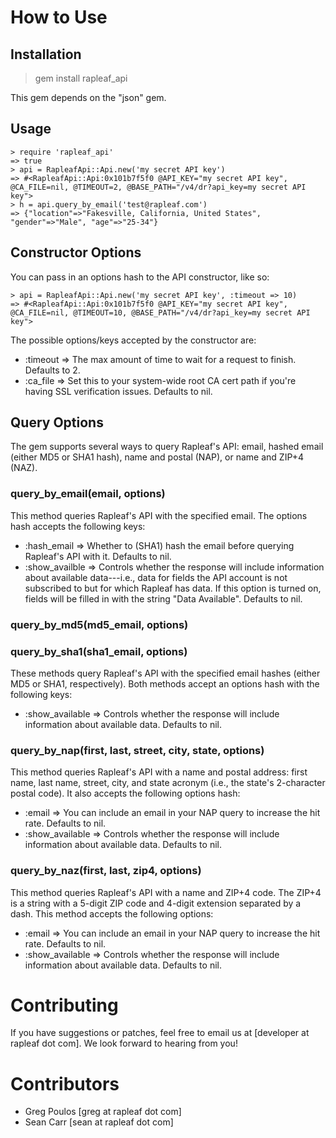 How to Use
==========

Installation
------------
> gem install rapleaf_api

This gem depends on the "json" gem.

Usage
-----
    > require 'rapleaf_api'
    => true
    > api = RapleafApi::Api.new('my secret API key')
    => #<RapleafApi::Api:0x101b7f5f0 @API_KEY="my secret API key", @CA_FILE=nil, @TIMEOUT=2, @BASE_PATH="/v4/dr?api_key=my secret API key">
    > h = api.query_by_email('test@rapleaf.com')
    => {"location"=>"Fakesville, California, United States", "gender"=>"Male", "age"=>"25-34"}

Constructor Options
-------------------
You can pass in an options hash to the API constructor, like so:

    > api = RapleafApi::Api.new('my secret API key', :timeout => 10)
    => #<RapleafApi::Api:0x101b7f5f0 @API_KEY="my secret API key", @CA_FILE=nil, @TIMEOUT=10, @BASE_PATH="/v4/dr?api_key=my secret API key">

The possible options/keys accepted by the constructor are:

 - :timeout => The max amount of time to wait for a request to finish. Defaults to 2.
 - :ca_file => Set this to your system-wide root CA cert path if you're having SSL verification issues. Defaults to nil.
 
Query Options
-------------
The gem supports several ways to query Rapleaf's API: email, hashed email (either MD5 or SHA1 hash), name and postal (NAP), or name and ZIP+4 (NAZ).

### query_by_email(email, options)

This method queries Rapleaf's API with the specified email. The options hash accepts the following keys:

 - :hash_email    => Whether to (SHA1) hash the email before querying Rapleaf's API with it. Defaults to nil.
 - :show_availble => Controls whether the response will include information about available data---i.e., data for fields the API account is not subscribed to but for which Rapleaf has data. If this option is turned on, fields will be filled in with the string "Data Available". Defaults to nil.

### query_by_md5(md5_email, options)
### query_by_sha1(sha1_email, options)

These methods query Rapleaf's API with the specified email hashes (either MD5 or SHA1, respectively). Both methods accept an options hash with the following keys:

 - :show_available => Controls whether the response will include information about available data. Defaults to nil.
 
### query_by_nap(first, last, street, city, state, options)

This method queries Rapleaf's API with a name and postal address: first name, last name, street, city, and state acronym (i.e., the state's 2-character postal code). It also accepts the following options hash:

 - :email          => You can include an email in your NAP query to increase the hit rate. Defaults to nil.
 - :show_available => Controls whether the response will include information about available data. Defaults to nil.

### query_by_naz(first, last, zip4, options)

This method queries Rapleaf's API with a name and ZIP+4 code. The ZIP+4 is a string with a 5-digit ZIP code and 4-digit extension separated by a dash. This method accepts the following options:

 - :email          => You can include an email in your NAP query to increase the hit rate. Defaults to nil.
 - :show_available => Controls whether the response will include information about available data. Defaults to nil.


Contributing
============
If you have suggestions or patches, feel free to email us at
[developer at rapleaf dot com]. We look forward to hearing from you!


Contributors
============
 - Greg Poulos [greg at rapleaf dot com]
 - Sean Carr [sean at rapleaf dot com]
